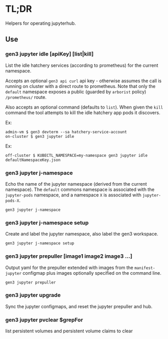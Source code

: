 # TL;DR

Helpers for operating jupyterhub.

## Use

### gen3 jupyter idle [apiKey] [list|kill]

List the idle hatchery services (according to prometheus)
for the current namespace.  

Accepts an optional `gen3 api curl` api
key - otherwise assumes the call is running on cluster with
a direct route to prometheus.  Note that only the `default`
namespace exposes a public (guarded by `arborist` policy) `/prometheus/` route.

Also accepts an optional command (defaults to `list`).  When given the `kill` command the tool attempts to kill the idle hatchery app pods it discovers.

Ex:
```
admin-vm $ gen3 devterm --sa hatchery-service-account
on-cluster $ gen3 jupyter idle
```

Ex:
```
off-cluster $ KUBECTL_NAMESPACE=my-namespace gen3 jupyter idle defaultNamespaceKey.json
```



### gen3 jupyter j-namespace

Echo the name of the jupyter namespace (derived from the current namespace).
The `default` commons namespace is associated with the `jupyter-pods` namespace,
and a namespace `X` is associated with `jupyter-pods-X`.

```
gen3 jupyter j-namespace
```

### gen3 jupyter j-namespace setup

Create and label the jupyter namespace, also label the gen3 workspace.

```
gen3 jupyter j-namespace setup
```

### gen3 jupyter prepuller [image1 image2 image3 ...]

Output yaml for the prepuller extended with images from the `manifest-jupyter`
configmap plus images optionally specified on the command line.

```
gen3 jupyter prepuller
```

### gen3 jupyter upgrade

Sync the jupyter configmaps, and reset the jupyter prepuller and hub.

### gen3 jupyter pvclear $grepFor

list persistent volumes and persistent volume claims to clear
